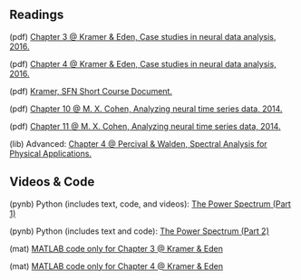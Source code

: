 ## Readings

(pdf) 	[Chapter 3 @ Kramer & Eden, Case studies in neural data analysis, 2016.](/Topic-5%20The%20power%20spectrum/Readings/Kramer%20%26%20Eden%20Chapter%203.pdf)

(pdf)   [Chapter 4 @ Kramer & Eden, Case studies in neural data analysis, 2016.](/Topic-5%20The%20power%20spectrum/Readings/Kramer%20%26%20Eden%20Chapter%204.pdf)

(pdf) 	[Kramer, SFN Short Course Document.](/Topic-5%20The%20power%20spectrum/Readings/Kramer_SFN_Short_Course.pdf)

(pdf)	  [Chapter 10 @ M. X. Cohen, Analyzing neural time series data, 2014.](/Topic-5%20The%20power%20spectrum/Readings/Cohen%20Chapter%2010.pdf)

(pdf) 	[Chapter 11 @ M. X. Cohen, Analyzing neural time series data, 2014.](/Topic-5%20The%20power%20spectrum/Readings/Cohen%20Chapter%2011.pdf)

(lib) 	Advanced: [Chapter 4 @ Percival & Walden, Spectral Analysis for Physical Applications.](https://www.cambridge.org/core/books/spectral-analysis-for-physical-applications/A9195239A8965A2C53D43EB2D1B80A33)

## Videos & Code

(pynb)  Python (includes text, code, and videos): [The Power Spectrum (Part 1)](https://github.com/Mark-Kramer/Case-Studies-Python/tree/master/Analysis%20of%20Rhythmic%20Activity%20in%20the%20Scalp%20EEG)

(pynb)  Python (includes text and code): [The Power Spectrum (Part 2)](https://github.com/Mark-Kramer/Case-Studies-Python/tree/master/Analysis%20of%20Rhythmic%20Activity%20in%20the%20Scalp%20EEG)

(mat)   [MATLAB code only for Chapter 3 @ Kramer & Eden](https://github.com/Mark-Kramer/Case-Studies-Kramer-Eden/blob/master/Chapter3/Chapter_3.m)

(mat)   [MATLAB code only for Chapter 4 @ Kramer & Eden](https://github.com/Mark-Kramer/Case-Studies-Kramer-Eden/blob/master/Chapter4/Chapter_4.m)

